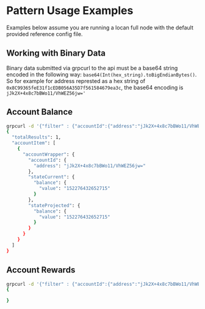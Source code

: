 # Pattern Usage Examples
Examples below assume you are running a locan full node with the default provided reference config file.

## Working with Binary Data
Binary data submitted via grpcurl to the api must be a base64 string encoded in the following way: `base64(Int(hex_string).toBigEndianBytes()`.
So for example for address represted as a hex string of `0x8C99365feE31f1cEDB056A35D7f561584679ea3c`, the base64 encoding is `jJk2X+4x8c7bBWo11/VhWEZ56jw='`

## Account Balance

```bash
grpcurl -d '{"filter" : {"accountId":{"address":"jJk2X+4x8c7bBWo11/VhWEZ56jw="}, "account_data_flags":4}}' -plaintext localhost:9092 spacemesh.v1.GlobalStateService.AccountDataQuery
{
  "totalResults": 1,
  "accountItem": [
    {
      "accountWrapper": {
        "accountId": {
          "address": "jJk2X+4x8c7bBWo11/VhWEZ56jw="
        },
        "stateCurrent": {
          "balance": {
            "value": "152276432652715"
          }
        },
        "stateProjected": {
          "balance": {
            "value": "152276432652715"
          }
        }
      }
    }
  ]
}
```


## Account Rewards

```bash
grpcurl -d '{"filter" : {"accountId":{"address":"jJk2X+4x8c7bBWo11/VhWEZ56jw="}, "account_data_flags":4}}' -plaintext localhost:9092 spacemesh.v1.GlobalStateService.AccountDataQuery
{

}
```


